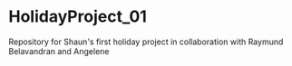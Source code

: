 # HolidayProject_01
Repository for Shaun's first holiday project in collaboration with Raymund Belavandran and Angelene 
